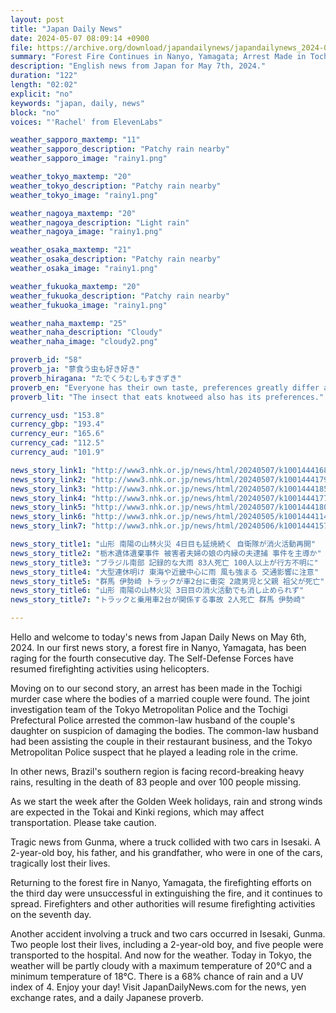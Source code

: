 ```yaml
---
layout: post
title: "Japan Daily News"
date: 2024-05-07 08:09:14 +0900
file: https://archive.org/download/japandailynews/japandailynews_2024-05-06.mp3
summary: "Forest Fire Continues in Nanyo, Yamagata; Arrest Made in Tochigi Murder Case, & more…"
description: "English news from Japan for May 7th, 2024."
duration: "122"
length: "02:02"
explicit: "no"
keywords: "japan, daily, news"
block: "no"
voices: "'Rachel' from ElevenLabs"

weather_sapporo_maxtemp: "11"
weather_sapporo_description: "Patchy rain nearby"
weather_sapporo_image: "rainy1.png"

weather_tokyo_maxtemp: "20"
weather_tokyo_description: "Patchy rain nearby"
weather_tokyo_image: "rainy1.png"

weather_nagoya_maxtemp: "20"
weather_nagoya_description: "Light rain"
weather_nagoya_image: "rainy1.png"

weather_osaka_maxtemp: "21"
weather_osaka_description: "Patchy rain nearby"
weather_osaka_image: "rainy1.png"

weather_fukuoka_maxtemp: "20"
weather_fukuoka_description: "Patchy rain nearby"
weather_fukuoka_image: "rainy1.png"

weather_naha_maxtemp: "25"
weather_naha_description: "Cloudy"
weather_naha_image: "cloudy2.png"

proverb_id: "58"
proverb_ja: "蓼食う虫も好き好き"
proverb_hiragana: "たでくうむしもすきずき"
proverb_en: "Everyone has their own taste, preferences greatly differ among people."
proverb_lit: "The insect that eats knotweed also has its preferences."

currency_usd: "153.8"
currency_gbp: "193.4"
currency_eur: "165.6"
currency_cad: "112.5"
currency_aud: "101.9"

news_story_link1: "http://www3.nhk.or.jp/news/html/20240507/k10014441681000.html"
news_story_link2: "http://www3.nhk.or.jp/news/html/20240507/k10014441791000.html"
news_story_link3: "http://www3.nhk.or.jp/news/html/20240507/k10014441851000.html"
news_story_link4: "http://www3.nhk.or.jp/news/html/20240507/k10014441771000.html"
news_story_link5: "http://www3.nhk.or.jp/news/html/20240507/k10014441801000.html"
news_story_link6: "http://www3.nhk.or.jp/news/html/20240505/k10014441141000.html"
news_story_link7: "http://www3.nhk.or.jp/news/html/20240506/k10014441571000.html"

news_story_title1: "山形 南陽の山林火災 4日目も延焼続く 自衛隊が消火活動再開"
news_story_title2: "栃木遺体遺棄事件 被害者夫婦の娘の内縁の夫逮捕 事件を主導か"
news_story_title3: "ブラジル南部 記録的な大雨 83人死亡 100人以上が行方不明に"
news_story_title4: "大型連休明け 東海や近畿中心に雨 風も強まる 交通影響に注意"
news_story_title5: "群馬 伊勢崎 トラックが車2台に衝突 2歳男児と父親 祖父が死亡"
news_story_title6: "山形 南陽の山林火災 3日目の消火活動でも消し止められず"
news_story_title7: "トラックと乗用車2台が関係する事故 2人死亡 群馬 伊勢崎"

---
```


Hello and welcome to today's news from Japan Daily News on May 6th, 2024. In our first news story, a forest fire in Nanyo, Yamagata, has been raging for the fourth consecutive day. The Self-Defense Forces have resumed firefighting activities using helicopters.

Moving on to our second story, an arrest has been made in the Tochigi murder case where the bodies of a married couple were found. The joint investigation team of the Tokyo Metropolitan Police and the Tochigi Prefectural Police arrested the common-law husband of the couple's daughter on suspicion of damaging the bodies. The common-law husband had been assisting the couple in their restaurant business, and the Tokyo Metropolitan Police suspect that he played a leading role in the crime.

In other news, Brazil's southern region is facing record-breaking heavy rains, resulting in the death of 83 people and over 100 people missing.

As we start the week after the Golden Week holidays, rain and strong winds are expected in the Tokai and Kinki regions, which may affect transportation. Please take caution.

Tragic news from Gunma, where a truck collided with two cars in Isesaki. A 2-year-old boy, his father, and his grandfather, who were in one of the cars, tragically lost their lives.

Returning to the forest fire in Nanyo, Yamagata, the firefighting efforts on the third day were unsuccessful in extinguishing the fire, and it continues to spread. Firefighters and other authorities will resume firefighting activities on the seventh day.

Another accident involving a truck and two cars occurred in Isesaki, Gunma. Two people lost their lives, including a 2-year-old boy, and five people were transported to the hospital. And now for the weather. Today in Tokyo, the weather will be partly cloudy with a maximum temperature of 20°C and a minimum temperature of 18°C. There is a 68% chance of rain and a UV index of 4. Enjoy your day!  Visit JapanDailyNews.com for the news, yen exchange rates, and a daily Japanese proverb.
